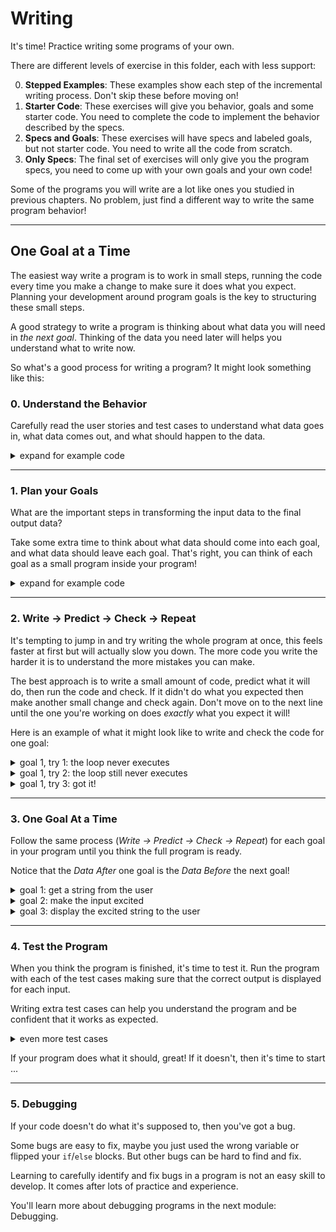 # Writing

It's time! Practice writing some programs of your own.

There are different levels of exercise in this folder, each with less support:

0. **Stepped Examples**: These examples show each step of the incremental
   writing process. Don't skip these before moving on!
1. **Starter Code**: These exercises will give you behavior, goals and some
   starter code. You need to complete the code to implement the behavior
   described by the specs.
2. **Specs and Goals**: These exercises will have specs and labeled goals, but
   not starter code. You need to write all the code from scratch.
3. **Only Specs**: The final set of exercises will only give you the program
   specs, you need to come up with your own goals and your own code!

Some of the programs you will write are a lot like ones you studied in previous
chapters. No problem, just find a different way to write the same program
behavior!

---

## One Goal at a Time

The easiest way write a program is to work in small steps, running the code
every time you make a change to make sure it does what you expect. Planning your
development around program goals is the key to structuring these small steps.

A good strategy to write a program is thinking about what data you will need in
_the next goal_. Thinking of the data you need later will helps you understand
what to write now.

So what's a good process for writing a program? It might look something like
this:

### 0. Understand the Behavior

Carefully read the user stories and test cases to understand what data goes in,
what data comes out, and what should happen to the data.

<details>
<summary>expand for example code</summary>
<br />

```js
'use strict';

/*
  a user can input any text and it will become excited.
    - given the user cancels: they are prompted again
    - given the input is a string: it will have an "!" added to the end

  test cases:
    ''      -> '!'
    '!'     -> '!!'
    'JS'    -> 'JS!'
    'hello' -> 'hello!'
*/
```

</details>

---

### 1. Plan your Goals

What are the important steps in transforming the input data to the final output
data?

Take some extra time to think about what data should come into each goal, and
what data should leave each goal. That's right, you can think of each goal as a
small program inside your program!

<details>
<summary>expand for example code</summary>
<br />

```js
'use strict';

/*
  a user can input any text and it will become excited.
    - given the user cancels: they are prompted again
    - given the input is a string: it will have an "!" added to the end

  test cases:
    ''      -> '!'
    '!'     -> '!!'
    'JS'    -> 'JS!'
    'hello' -> 'hello!'
*/

/* --- get a string from the user --- */
//  Data In:      a string or null
//  Data After:   the first string the user inputs

/* --- make the string excited --- */
//  Data Before:  the user's string
//  Data After:   the same text with an exclamation mark

/* --- display the string to the user --- */
//  Data Out:  an excited string
```

</details>

---

### 2. Write -> Predict -> Check -> Repeat

It's tempting to jump in and try writing the whole program at once, this feels
faster at first but will actually slow you down. The more code you write the
harder it is to understand the more mistakes you can make.

The best approach is to write a small amount of code, predict what it will do,
then run the code and check. If it didn't do what you expected then make another
small change and check again. Don't move on to the next line until the one
you're working on does _exactly_ what you expect it will!

Here is an example of what it might look like to write and check the code for
one goal:

<details>
<summary>goal 1, try 1: the loop never executes</summary>
<br />

```js
'use strict';

/*
  a user can input any text and it will become excited.
    - given the user cancels: they are prompted again
    - given the input is a string: it will have an "!" added to the end

  test cases:
    ''      -> '!'
    '!'     -> '!!'
    'JS'    -> 'JS!'
    'hello' -> 'hello!'
*/

/* --- get a string from the user --- */

// the initial value is not null, so the loop never executes
let input = '';
while (input === null) {
  input = prompt('enter something');
  //  Data In:    a string or null
  console.log(input);
}
//  Data After:   the first string the user submits
console.log(input);

/* --- make the string excited --- */
//  Data Before:  the user's string
//  Data After:   the same string with an exclamation mark

/* --- display the string to the user --- */
//  Data Out:  an excited string
```

</details>

<details>
<summary>goal 1, try 2: the loop still never executes</summary>
<br />

```js
'use strict';

/*
  a user can input any text and it will become excited.
    - given the user cancels: they are prompted again
    - given the input is a string: it will have an "!" added to the end

  test cases:
    ''      -> '!'
    '!'     -> '!!'
    'JS'    -> 'JS!'
    'hello' -> 'hello!'
*/

/* --- get a string from the user --- */

let input = null;
// oops,  used an assignment operator instead of a comparison
while ((input = null)) {
  input = prompt('enter something');
  //  Data In:    a string or null
  console.log(input);
}
//  Data After:   the first string the user submits
console.log(input);

/* --- make the string excited --- */
//  Data Before:  the user's string
//  Data After:   the same string with an exclamation mark

/* --- display the string to the user --- */
//  Data Out:  an excited string
```

</details>

<details>
<summary>goal 1, try 3: got it!</summary>
<br />

```js
'use strict';

/*
  a user can input any text and it will become excited.
    - given the user cancels: they are prompted again
    - given the input is a string: it will have an "!" added to the end

  test cases:
    ''      -> '!'
    '!'     -> '!!'
    'JS'    -> 'JS!'
    'hello' -> 'hello!'
*/

/* --- get a string from the user --- */

let input = null;
while (input === null) {
  input = prompt('enter something');
  //  Data In:  a string or null
  console.log(input);
}
//  Data After:   the first string the user submits
console.log(input);

/* --- make the string excited --- */
//  Data Before:  the user's string
//  Data After:   the same string with an exclamation mark

/* --- display the string to the user --- */
//  Data Out:  an excited string
```

</details>

---

### 3. One Goal At a Time

Follow the same process (_Write -> Predict -> Check -> Repeat_) for each goal in
your program until you think the full program is ready.

Notice that the _Data After_ one goal is the _Data Before_ the next goal!

<details>
<summary>goal 1: get a string from the user</summary>
<br />

```js
'use strict';

/*
  a user can input any text and it will become excited.
    - given the user cancels: they are prompted again
    - given the input is a string: it will have an "!" added to the end

  test cases:
    ''      -> '!'
    '!'     -> '!!'
    'JS'    -> 'JS!'
    'hello' -> 'hello!'
*/

/* --- get a string from the user --- */

let input = null;
while (input === null) {
  input = prompt('enter something');
  //  Data In:    a string or null
  console.log(input);
}
//  Data After:   the first string the user submits
console.log(input);

/* --- make the string excited --- */
//  Data Before:  the user's string
//  Data After:   the same string with an exclamation mark

/* --- display the string to the user --- */
//  Data Out:  an excited string
```

</details>

<details>
<summary>goal 2: make the input excited</summary>
<br />

```js
'use strict';

/*
  a user can input any text and it will become excited.
    - given the user cancels: they are prompted again
    - given the input is a string: it will have an "!" added to the end

  test cases:
    ''      -> '!'
    '!'     -> '!!'
    'JS'    -> 'JS!'
    'hello' -> 'hello!'
*/

/* --- get a string from the user --- */

let input = null;
while (input === null) {
  input = prompt('enter something');
  //  Data In:    a string or null
  console.log(input);
}
//  Data After:   the first string the user submits
console.log(input);

/* --- make the string excited --- */

//  Data Before:  the user's string
let output = input + '!';
//  Data After:   the same string with an exclamation mark
console.log(output);

/* --- display the string to the user --- */
//  Data Out:  an excited string
```

</details>

<details>
<summary>goal 3: display the excited string to the user</summary>
<br />

```js
'use strict';

/*
  a user can input any text and it will become excited.
    - given the user cancels: they are prompted again
    - given the input is a string: it will have an "!" added to the end

  test cases:
    ''      -> '!'
    '!'     -> '!!'
    'JS'    -> 'JS!'
    'hello' -> 'hello!'
*/

/* --- get a string from the user --- */

let input = null;
while (input === null) {
  input = prompt('enter something');
  //  Data In:    a string or null
  console.log(input);
}
//  Data After:   the first string the user submits
console.log(input);

/* --- make the string excited --- */

//  Data Before:  the user's string
let output = input + '!';
//  Data After:   the same string with an exclamation mark
console.log(output);

/* --- display the string to the user --- */

//  Data Out:  an excited string
alert(output);
```

</details>

---

### 4. Test the Program

When you think the program is finished, it's time to test it. Run the program
with each of the test cases making sure that the correct output is displayed for
each input.

Writing extra test cases can help you understand the program and be confident
that it works as expected.

<details>
<summary>even more test cases</summary>
<br />

```js
'use strict';

/*
  a user can input any text and it will become excited.
    - given the user cancels: they are prompted again
    - given the input is a string: it will have an "!" added to the end

  test cases:
    ''      -> '!'
    '!'     -> '!!'
    'JS'    -> 'JS!'
    'hello' -> 'hello!'
    '123'   -> '123!'
    '..!!..'  -> '..!!..!'
    'HYF'   -> 'HYF!'
    'HYF!!' -> 'HYF!!!'
*/

/* --- get a string from the user --- */

let input = null;
while (input === null) {
  input = prompt('enter something');
  //  Data In:    a string or null
  console.log(input);
}
//  Data After:   the first string the user submits
console.log(input);

/* --- make the string excited --- */

//  Data Before:  the user's string
let output = input + '!';
//  Data After:   the same string with an exclamation mark
console.log(output);

/* --- display the string to the user --- */

//  Data Out:  an excited string
alert(output);
```

</details>

If your program does what it should, great! If it doesn't, then it's time to
start ...

---

### 5. Debugging

If your code doesn't do what it's supposed to, then you've got a bug.

Some bugs are easy to fix, maybe you just used the wrong variable or flipped
your `if`/`else` blocks. But other bugs can be hard to find and fix.

Learning to carefully identify and fix bugs in a program is not an easy skill to
develop. It comes after lots of practice and experience.

You'll learn more about debugging programs in the next module: Debugging.
